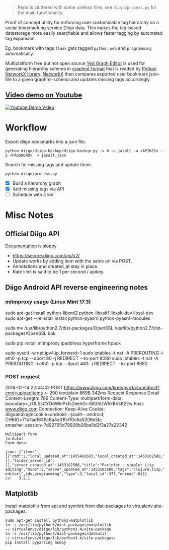 > Repo is cluttered with some useless files, see `diigo/process.py` for the main functionality.

Proof of concept utility for enforcing user customizable tag hierarchy on a social bookmarking service Diigo data. This makes the tag-based datastorage more easily searchable and allows faster tagging by automated tag expansion.

Eg. bookmark with tags `flask` gets tagged `python`, `web` and `programming` automatically.

Multiplatform free but not open source [Yed Graph Editor](https://www.yworks.com/products/yed) is used for generating hierarchy schema in [graphml-format](http://graphml.graphdrawing.org/) that is readed by [Python NetworkX library](https://networkx.github.io/). [NetworkX](https://networkx.github.io/) then compares exported user bookmark json-file to a given graphml-schema and updates missing tags accordingly.

## [Video demo on Youtube](https://www.youtube.com/watch?v=d8GXXdiA__I)
[![Youtube Demo Video](https://raw.github.com/jasalt/robotag/master/diigo/misc/demo.gif)](https://www.youtube.com/watch?v=d8GXXdiA__I)

# Workflow
Export diigo bookmarks into a json file.

    python diigo/diigo-backup/diigo-backup.py -v 0 -u jasalt -a <APIKEY> -p <PASSWORD>  > jasalt.json
    
Search for missing tags and update them.

    python diigo/process.py
    
* [x] Build a hierarchy graph
* [x] Add missing tags via API
* [ ] Schedule with Cron

# Misc Notes
## Official Diigo API 
[Documentation](https://www.diigo.com/api_dev) is sloppy

* https://secure.diigo.com/api/v2/
* Update works by adding item with the same url via POST. 
* Annotations and created_at stay in place. 
* Rate limit is said to be 1 per second / apikey.

## Diigo Android API reverse engineering notes
### mitmproxy usage (Linux Mint 17.3)
sudo apt-get install python-libxml2 python-libxslt1 libxslt-dev libssl-dev
sudo apt-get --reinstall install python-pyasn1 python-pyasn1-modules


sudo mv /usr/lib/python2.7/dist-packages/OpenSSL /usr/lib/python2.7/dist-packages/OpenSSL.bak

sudo pip install mitmproxy ipaddress hyperframe hpack


sudo sysctl -w net.ipv4.ip_forward=1
sudo iptables -t nat -A PREROUTING -i eth0 -p tcp --dport 80 -j REDIRECT --to-port 8080
sudo iptables -t nat -A PREROUTING -i eth0 -p tcp --dport 443 -j REDIRECT --to-port 8080

### POST request
  2016-02-14 22:44:42 POST https://www.diigo.com/kree/pv=1/ct=android?cmd=uploadItems
    ← 200 text/plain 869B 342ms
     Request Response Detail
     Content-Length:  789                                                                                    Content-Type:    multipart/form-data; boundary=_rOLSsCYOdWelPxfc2eehGr-8IIGhUWhkBVsK2Ew                     host:            www.diigo.com                                                                              Connection:      Keep-Alive                                                                                 Cookie:          diigoandlogincookie=android-.-jasalt-.-android; CHKIO=71b7adf639c8a4e01fcff0c6a0206e5b; smasher_session=7d92765d79928b26be5d2f3a27a22342                                  
    
    Multipart form                                                                                                 [m:Auto]
    Form data:

    json: {"items":[{"cmd":2,"local_updated_at":1455482683,"local_created_at":1453102588,"desc":"","url":"https://shaunlebron.github.io/parinfer/","server_id":294257937,"outliners_id":[],"folder_server_id":[],"server_created_at":1453102588,"title":"Parinfer - simpler Lisp editing","mode":2,"server_updated_at":1453102588,"tags":"clojure,lisp,\"text editor\",ide,programming","type":3,"local_id":377,"unread":0}]}
    cv:   3.2.1


## Matplotlib
Install matplotlib from apt and symlink from dist-packages to virtualenv site-packages.

    sudo apt-get install python3-matplotlib
    ln -s /usr/lib/python3/dist-packages/matplotlib ~/.virtualenvs/diigo/lib/python3.4/site-package
    ln -s /usr/lib/python3/dist-packages/dateutil ~/.virtualenvs/diigo/lib/python3.4/site-packagess
    pip install pyparsing numpy

